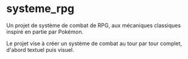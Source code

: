 # systeme_rpg
Un projet de système de combat de RPG, aux mécaniques classiques inspiré en partie par Pokémon.

Le projet vise à créer un système de combat au tour par tour complet, d'abord textuel puis visuel.
